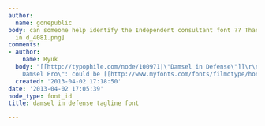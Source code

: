 ```yaml
---
author:
  name: gonepublic
body: can someone help identify the Independent consultant font ?? Thank you[img:sites/default/files/old-images/d
  in d_4081.png]
comments:
- author:
    name: Ryuk
  body: "[[http://typophile.com/node/100971|\"Damsel in Defense\"]]\r\n\"Independent
    Damsel Pro\": could be [[http://www.myfonts.com/fonts/filmotype/honey|Honey]]"
  created: '2013-04-02 17:18:50'
date: '2013-04-02 17:05:39'
node_type: font_id
title: damsel in defense tagline font

---
```

